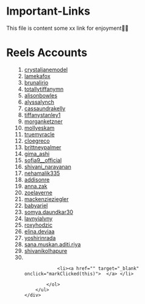 # Important-Links

This file is content some xx link for enjoyment🤪😘

<!DOCTYPE html>
<html>
<head>
	<title>Reels Accounts</title>
	<link rel="icon" href="download.jpg">
</head>
<body>
	<div>
		<h1>Reels Accounts</h1>
		<ul>
			<ol>
				<li><a href="https://www.instagram.com/crystaljanemodel/reels/" target="_blank" onclick="markClicked(this)"> crystaljanemodel</a></li>
				<li><a href="https://www.instagram.com/lamekafox/reels/" target="_blank" onclick="markClicked(this)">lamekafox</a></li>
				<li><a href="https://www.instagram.com/brunalirio/reels/" target="_blank" onclick="markClicked(this)"> brunalirio</a></li>
				<li><a href="https://www.instagram.com/totallytiffanymn/reels/" target="_blank" onclick="markClicked(this)">totallytiffanymn</a></li>
				<li><a href="https://www.instagram.com/alisonbowles/reels/" target="_blank" onclick="markClicked(this)">alisonbowles</a></li>
				<li><a href="https://www.instagram.com/alyssalynch/reels/" target="_blank" onclick="markClicked(this)"> alyssalynch</a></li>
				<li><a href="https://www.instagram.com/cassaundrakelly/reels/" target="_blank" onclick="markClicked(this)"> cassaundrakelly</a></li>
				<li><a href="https://www.instagram.com/tiffanystanley1/reels/" target="_blank" onclick="markClicked(this)"> tiffanystanley1</a></li>
				<li><a href="https://www.instagram.com/morganketzner/reels/" target="_blank" onclick="markClicked(this)"> morganketzner</a></li>
				<li><a href="https://www.instagram.com/mollyeskam/reels/" target="_blank" onclick="markClicked(this)"> mollyeskam</a></li>
				<li><a href="https://www.instagram.com/truemyracle/reels/" target="_blank" onclick="markClicked(this)"> truemyracle</a></li>
				<li><a href="https://www.instagram.com/cloegreco/reels/" target="_blank" onclick="markClicked(this)"> cloegreco</a></li>
				<li><a href="https://www.instagram.com/brittneypalmer/reels/" target="_blank" onclick="markClicked(this)">brittneypalmer </a></li>
				<li><a href="https://www.instagram.com/gima_ashi/reels/" target="_blank" onclick="markClicked(this)"> gima_ashi</a></li>
				<li><a href="https://www.instagram.com/sofia9__official/reels/" target="_blank" onclick="markClicked(this)">sofia9__official </a></li>
				<li><a href="https://www.instagram.com/shivani_narayanan/reels/" target="_blank" onclick="markClicked(this)">shivani_narayanan </a></li>
				<li><a href="https://www.instagram.com/nehamalik335/reels/" target="_blank" onclick="markClicked(this)">nehamalik335 </a></li>
				<li><a href="https://www.tiktok.com/@addisonre" target="_blank" onclick="markClicked(this)">addisonre </a></li>
				<li><a href="https://www.tiktok.com/@anna.zak" target="_blank" onclick="markClicked(this)">anna.zak </a></li>
				<li><a href="https://www.tiktok.com/@zoelaverne" target="_blank" onclick="markClicked(this)"> zoelaverne</a></li>
				<li><a href="https://www.tiktok.com/@mackenzieziegler" target="_blank" onclick="markClicked(this)">mackenzieziegler </a></li>
				<li><a href="https://www.tiktok.com/@babyariel" target="_blank" onclick="markClicked(this)">babyariel </a></li>
				<li><a href="https://www.tiktok.com/@somya.daundkar30" target="_blank" onclick="markClicked(this)">somya.daundkar30 </a></li>
				<li><a href="https://www.tiktok.com/@lavnyialvny" target="_blank" onclick="markClicked(this)"> lavnyialvny</a></li>
				<li><a href="https://www.instagram.com/roxyhodzic/reels/" target="_blank" onclick="markClicked(this)"> roxyhodzic </a> </li>
				<li><a href="https://www.instagram.com/elina.deviaa/reels/" target="_blank" onclick="markClicked(this)">elina.deviaa  </a> </li>
				<li><a href="https://www.instagram.com/yoshirinrada/reels/" target="_blank" onclick="markClicked(this)"> yoshirinrada </a> </li>
				<li><a href="https://www.instagram.com/sana.muskan.aditi.riya/reels/" target="_blank" onclick="markClicked(this)"> sana.muskan.aditi.riya </a> </li>
				<li><a href="https://www.instagram.com/shivanikolhapure/reels/" target="_blank" onclick="markClicked(this)"> shivanikolhapure </a> </li>
				<li><a href="" target="_blank" onclick="markClicked(this)"> </a> </li>

				<li><a href="" target="_blank" onclick="markClicked(this)">  </a> </li>

			</ol>
		</ul>
	</div>
</body>
</html>

